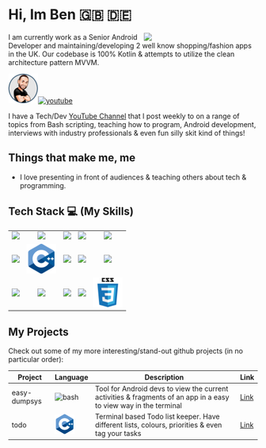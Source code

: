 # Hi, Im Ben  :uk: :de:

<img align='right' src="https://media.giphy.com/media/cIn5fTcjnKhStIeAef/giphy.gif" width="230">

I am currently work as a Senior Android Developer and maintaining/developing 2 well know shopping/fashion apps in the UK. Our codebase is 100% Kotlin & attempts to utilize the clean architecture pattern MVVM.

<img src="https://github.com/kardelio/kardelio/blob/master/assets/CartoonHead.png" width="60"><a href="https://youtube.com/benkadel">![youtube](https://www.vectorlogo.zone/logos/youtube/youtube-ar21.svg)</a>

I have a Tech/Dev [YouTube Channel](https://youtube.com/benkadel) that I post weekly to on a range of topics from Bash scripting, teaching how to program, Android development, interviews with industry professionals & even fun silly skit kind of things!

## Things that make me, me

* I love presenting in front of audiences & teaching others about tech & programming.

## Tech Stack :computer: (My Skills)

<table>
<tr>
    <td align='center'>
        <img src="https://www.vectorlogo.zone/logos/android/android-ar21.svg">
    </td>
    <td align='center'>
        <img src="https://www.vectorlogo.zone/logos/kotlinlang/kotlinlang-ar21.svg">
    </td>
    <td align='center'>
        <img src="https://www.vectorlogo.zone/logos/git-scm/git-scm-ar21.svg">
    </td>
    <td align='center'>
        <img src="https://www.vectorlogo.zone/logos/vim/vim-icon.svg">
    </td>
    <td align='center'>
        <img src="https://www.vectorlogo.zone/logos/gnu_bash/gnu_bash-ar21.svg">
    </td>
</tr>
<tr>
    <td align='center'>
        <img src="https://raw.githubusercontent.com/detain/svg-logos/780f25886640cef088af994181646db2f6b1a3f8/svg/terminal-1.svg" width="60">
    </td>
    <td align='center'>
        <img src="https://raw.githubusercontent.com/devicons/devicon/0d6c64dbbf311879f7d563bfc3ccf559f9ed111c/icons/cplusplus/cplusplus-original.svg" width="60">
    </td>
    <td align='center'>
        <img src="https://www.vectorlogo.zone/logos/java/java-ar21.svg">
    </td>
    <td align='center'>
        <img src="https://www.vectorlogo.zone/logos/nodejs/nodejs-ar21.svg">
    </td>
    <td align='center'>
        <img src="https://www.vectorlogo.zone/logos/linux/linux-ar21.svg">
    </td>
</tr>
<tr>
    <td align='center'>
        <img src="https://www.vectorlogo.zone/logos/gnu/gnu-ar21.svg">
    </td>
    <td align='center'>
        <img src="https://www.vectorlogo.zone/logos/raspberrypi/raspberrypi-ar21.svg">
    </td>
    <td align='center'>
        <img src="https://www.vectorlogo.zone/logos/w3_html5/w3_html5-ar21.svg">
    </td>
    <td align='center'>
        <img src="https://raw.githubusercontent.com/detain/svg-logos/780f25886640cef088af994181646db2f6b1a3f8/svg/javascript.svg" width="60">
    </td>
    <td align='center'>
        <img src="https://raw.githubusercontent.com/devicons/devicon/0d6c64dbbf311879f7d563bfc3ccf559f9ed111c/icons/css3/css3-original-wordmark.svg" width="60">
    </td>
</tr>
</table>

## My Projects

Check out some of my more interesting/stand-out github projects (in no particular order):

| Project | Language | Description | Link |
| --- | --- | --- | --- |
| easy-dumpsys | ![bash](https://www.vectorlogo.zone/logos/gnu_bash/gnu_bash-ar21.svg) | Tool for Android devs to view the current activities & fragments of an app in a easy to view way in the terminal | [Link](https://github.com/kardelio/easy-dumpsys) |
| todo | <img src="https://raw.githubusercontent.com/devicons/devicon/0d6c64dbbf311879f7d563bfc3ccf559f9ed111c/icons/cplusplus/cplusplus-original.svg" width="40"> | Terminal based Todo list keeper. Have different lists, colours, priorities & even tag your tasks | [Link](https://github.com/kardelio/todo) |
